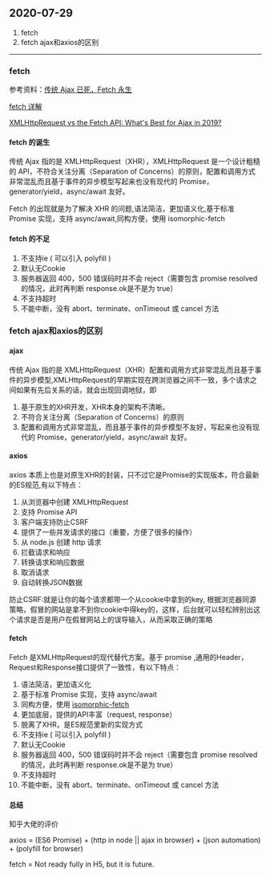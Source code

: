 ## 2020-07-29
1. fetch
1. fetch ajax和axios的区别
---
###  fetch
参考资料：[传统 Ajax 已死，Fetch 永生](https://github.com/camsong/blog/issues/2)

[fetch 详解](https://www.jianshu.com/p/7c55f930d363)

[XMLHttpRequest vs the Fetch API: What's Best for Ajax in 2019?](https://www.sitepoint.com/xmlhttprequest-vs-the-fetch-api-whats-best-for-ajax-in-2019/)

#### fetch 的诞生
传统 Ajax 指的是 XMLHttpRequest（XHR），XMLHttpRequest 是一个设计粗糙的 API，不符合关注分离（Separation of Concerns）的原则，配置和调用方式非常混乱而且基于事件的异步模型写起来也没有现代的 Promise，generator/yield，async/await 友好。

Fetch 的出现就是为了解决 XHR 的问题,语法简洁，更加语义化,基于标准 Promise 实现，支持 async/await,同构方便，使用 isomorphic-fetch

#### fetch 的不足
1. 不支持ie ( 可以引入 polyfill )
1. 默认无Cookie
1. 服务器返回 400，500 错误码时并不会 reject（需要包含 promise resolved 的情况，此时再判断 response.ok是不是为 true）
1. 不支持超时
1. 不能中断，没有 abort、terminate、onTimeout 或 cancel 方法

### fetch ajax和axios的区别

#### ajax
传统 Ajax 指的是 XMLHttpRequest（XHR）配置和调用方式非常混乱而且基于事件的异步模型,XMLHttpRequest的早期实现在跨浏览器之间不一致，多个请求之间如果有先后关系的话，就会出现回调地狱，即
1. 基于原生的XHR开发，XHR本身的架构不清晰。
1. 不符合关注分离（Separation of Concerns）的原则
1. 配置和调用方式非常混乱，而且基于事件的异步模型不友好，写起来也没有现代的 Promise，generator/yield，async/await 友好。
#### axios
axios 本质上也是对原生XHR的封装，只不过它是Promise的实现版本，符合最新的ES规范,有以下特点：
1. 从浏览器中创建 XMLHttpRequest
2. 支持 Promise API
3. 客户端支持防止CSRF
4. 提供了一些并发请求的接口（重要，方便了很多的操作）
5. 从 node.js 创建 http 请求
6. 拦截请求和响应
7. 转换请求和响应数据
8. 取消请求
9. 自动转换JSON数据

防止CSRF:就是让你的每个请求都带一个从cookie中拿到的key, 根据浏览器同源策略，假冒的网站是拿不到你cookie中得key的，这样，后台就可以轻松辨别出这个请求是否是用户在假冒网站上的误导输入，从而采取正确的策略
#### fetch
Fetch 是XMLHttpRequest的现代替代方案。基于 promise ,通用的Header，Request和Response接口提供了一致性，有以下特点：
1.  语法简洁，更加语义化
2.  基于标准 Promise 实现，支持 async/await
3.  同构方便，使用 [isomorphic-fetch](https://github.com/matthew-andrews/isomorphic-fetch)
4. 更加底层，提供的API丰富（request, response）
5. 脱离了XHR，是ES规范里新的实现方式
1. 不支持ie ( 可以引入 polyfill )
1. 默认无Cookie
1. 服务器返回 400，500 错误码时并不会 reject（需要包含 promise resolved 的情况，此时再判断 response.ok是不是为 true）
1. 不支持超时
1. 不能中断，没有 abort、terminate、onTimeout 或 cancel 方法

#### 总结
知乎大佬的评价

axios = (ES6 Promise) + (http in node  || ajax in browser) + (json automation) + (polyfill for browser)

fetch = Not ready fully in H5, but it is future.